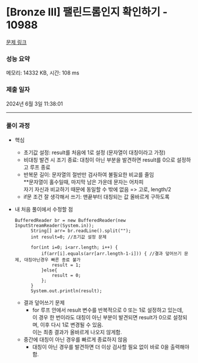 # [Bronze III] 팰린드롬인지 확인하기 - 10988 

[문제 링크](https://www.acmicpc.net/problem/10988) 

### 성능 요약

메모리: 14332 KB, 시간: 108 ms

### 제출 일자

2024년 6월 3일 11:38:01

---------------------- ------------------------
### 풀이 과정
- 핵심
  - 초기값 설정: result를 처음에 1로 설정 (문자열이 대칭이라고 가정)
  - 비대칭 발견 시 조기 종료: 대칭이 아닌 부분을 발견하면 result를 0으로 설정하고 루프 종료
  - 반복문 길이: 문자열의 절반만 검사하여 불필요한 비교를 줄임<br>
    **문자열이 홀수일때, 마지막 남은 가운데 문자는 어차피<br>
      자기 자신과 비교하기 때문에 동일할 수 밖에 없음 => 고로, length/2
  - if문 조건 잘 생각해서 쓰기: 맨끝부터 대칭되는 값 올바르게 구하도록 


- 내 처음 풀이에서 수정할 점

      BufferedReader br = new BufferedReader(new InputStreamReader(System.in));
    		String[] arr= br.readLine().split("");
    		int result=0; //초기값 설정 문제 
    		
    		for(int i=0; i<arr.length; i++) { 
    			if(arr[i].equals(arr[arr.length-1-i])) { //결과 덮어쓰기 문제, 대칭아닌경우 빠른 종료 불가
    				result = 1; 
    			}else{
    				result = 0; 
    			};
    		}
    		System.out.println(result);


  - 결과 덮어쓰기 문제
    - for 루프 안에서 result 변수를 반복적으로 0 또는 1로 설정하고 있는데,<br>
    이 경우 한 번이라도 대칭이 아닌 부분이 발견되면 result가 0으로 설정되며, 이후 다시 1로 변경될 수 있음.<br>
    이는 최종 결과가 올바르게 나오지 않게함.
  - 중간에 대칭이 아닌 경우를 빠르게 종료하지 않음
    - 대칭이 아닌 경우를 발견하면 더 이상 검사할 필요 없이 바로 0을 출력해야함.
 
